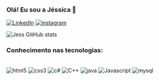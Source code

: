 ### Olá! Eu sou a Jéssica 👋


[![LinkedIn](https://img.shields.io/badge/LinkedIn-0077B5?style=for-the-badge&logo=linkedin&logoColor=white)](www.linkedin.com/in/jéssica-vitória-tavares-7b3a17235)
[![instagram](https://img.shields.io/badge/Instagram-E4405F?style=for-the-badge&logo=instagram&logoColor=white)](https://instagram.com/tavvjeh?igshid=YmMyMTA2M2Y=)

![Jess GitHub stats](https://github-readme-stats.vercel.app/api?username=jessicavitoriatavares&show_icons=true&theme=radical) 

### Conhecimento nas tecnologias: 

<div style="display: inline_block"><br/>
  <img align="center" alt="html5" src="https://img.shields.io/badge/HTML5-E34F26?style=for-the-badge&logo=html5&logoColor=white" />
  <img align="center" alt="css3" src="https://img.shields.io/badge/CSS3-1572B6?style=for-the-badge&logo=css3&logoColor=white" />
  <img align="center" alt="c#" src="https://img.shields.io/badge/C%23-239120?style=for-the-badge&logo=c-sharp&logoColor=white" />
  <img align="center" alt="C++" src="https://img.shields.io/badge/C%2B%2B-00599C?style=for-the-badge&logo=c%2B%2B&logoColor=white" />
  <img align="center" alt="java" src="https://img.shields.io/badge/Java-ED8B00?style=for-the-badge&logo=openjdk&logoColor=white" />
  <img align="center" alt="Javascript" src="https://img.shields.io/badge/JavaScript-323330?style=for-the-badge&logo=javascript&logoColor=F7DF1E" />
  <img align="center" alt="mysql" src="https://img.shields.io/badge/MySQL-00000F?style=for-the-badge&logo=mysql&logoColor=white" />
 
  </div>
